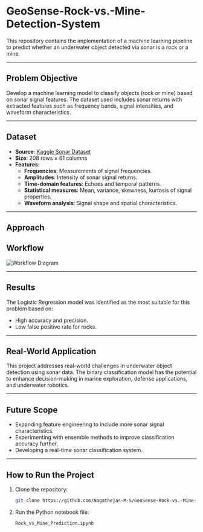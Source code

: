 # GeoSense-Rock-vs.-Mine-Detection-System

This repository contains the implementation of a machine learning pipeline to predict whether an underwater object detected via sonar is a rock or a mine.

---

## Problem Objective

Develop a machine learning model to classify objects (rock or mine) based on sonar signal features. The dataset used includes sonar returns with extracted features such as frequency bands, signal intensities, and waveform characteristics.

---

## Dataset

- **Source**: [Kaggle Sonar Dataset](https://www.kaggle.com/datasets/rupakroy/sonarcsv)
- **Size**: 208 rows × 61 columns
- **Features**:
  - **Frequencies**: Measurements of signal frequencies.
  - **Amplitudes**: Intensity of sonar signal returns.
  - **Time-domain features**: Echoes and temporal patterns.
  - **Statistical measures**: Mean, variance, skewness, kurtosis of signal properties.
  - **Waveform analysis**: Signal shape and spatial characteristics.

---

## Approach

## Workflow
![Workflow Diagram](./workflow.png)

---

## Results

The Logistic Regression model was identified as the most suitable for this problem based on:
- High accuracy and precision.
- Low false positive rate for rocks.

---

## Real-World Application

This project addresses real-world challenges in underwater object detection using sonar data. The binary classification model has the potential to enhance decision-making in marine exploration, defense applications, and underwater robotics.

---

## Future Scope

- Expanding feature engineering to include more sonar signal characteristics.
- Experimenting with ensemble methods to improve classification accuracy further.
- Developing a real-time sonar classification system.

---

## How to Run the Project

1. Clone the repository:
   ```bash
   git clone https://github.com/Nagathejas-M-S/GeoSense-Rock-vs.-Mine-Detection-System.git

2. Run the Python notebook file:
   ```bash
   Rock_vs_Mine_Prediction.ipynb
